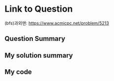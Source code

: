 # Link to Question
(bfs)과외맨: https://www.acmicpc.net/problem/5213
## Question Summary

## My solution summary

## My code

